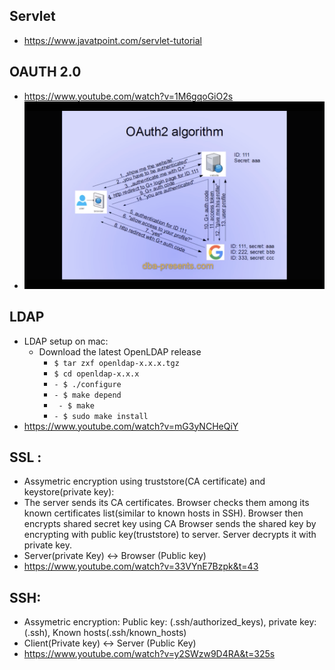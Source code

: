 ## Servlet
 - https://www.javatpoint.com/servlet-tutorial
 

## OAUTH 2.0
  - https://www.youtube.com/watch?v=1M6gqoGiO2s
  - <img src="https://github.com/eshita19/web/blob/master/oauth2.0.png"></img>

## LDAP
  - LDAP setup on mac: 
     - Download the latest OpenLDAP release
       - `$ tar zxf openldap-x.x.x.tgz`
       - `$ cd openldap-x.x.x`
       - `- $ ./configure`
       - `- $ make depend`
       - ` - $ make`
       - `- $ sudo make install`
   - https://www.youtube.com/watch?v=mG3yNCHeQiY  
   
## SSL : 
   - Assymetric encryption using truststore(CA certificate) and keystore(private key):
   - The server sends its CA certificates. Browser checks them among its known certificates list(similar to known hosts in SSH). Browser then encrypts shared secret key using CA Browser sends the shared key by encrypting with public key(truststore) to server. Server decrypts it with private key.
   - Server(private Key) <-> Browser (Public key)
   - https://www.youtube.com/watch?v=33VYnE7Bzpk&t=43
      
##  SSH: 
   - Assymetric encryption: Public key: (.ssh/authorized_keys), private key: (.ssh), Known hosts(.ssh/known_hosts)
   - Client(Private key) <-> Server (Public Key)
   - https://www.youtube.com/watch?v=y2SWzw9D4RA&t=325s
   
   

